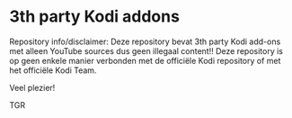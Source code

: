 # 3th party Kodi addons

Repository info/disclaimer:
Deze repository bevat 3th party Kodi add-ons met alleen YouTube sources dus geen illegaal content!!
Deze repository is op geen enkele manier verbonden met de officiële Kodi repository of met het officiële Kodi Team.

Veel plezier!

TGR
